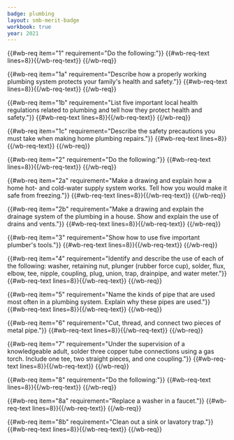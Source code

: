 ```yaml
---
badge: plumbing
layout: smb-merit-badge
workbook: true
year: 2021
---
```



{{#wb-req item="1" requirement="Do the following:"}}
{{#wb-req-text lines=8}}{{/wb-req-text}}
{{/wb-req}}

{{#wb-req item="1a" requirement="Describe how a properly working plumbing system protects your family's health and safety."}}
{{#wb-req-text lines=8}}{{/wb-req-text}}
{{/wb-req}}

{{#wb-req item="1b" requirement="List five important local health regulations related to plumbing and tell how they protect health and safety."}}
{{#wb-req-text lines=8}}{{/wb-req-text}}
{{/wb-req}}

{{#wb-req item="1c" requirement="Describe the safety precautions you must take when making home plumbing repairs."}}
{{#wb-req-text lines=8}}{{/wb-req-text}}
{{/wb-req}}

{{#wb-req item="2" requirement="Do the following:"}}
{{#wb-req-text lines=8}}{{/wb-req-text}}
{{/wb-req}}

{{#wb-req item="2a" requirement="Make a drawing and explain how a home hot- and cold-water supply system works. Tell how you would make it safe from freezing."}}
{{#wb-req-text lines=8}}{{/wb-req-text}}
{{/wb-req}}

{{#wb-req item="2b" requirement="Make a drawing and explain the drainage system of the plumbing in a house. Show and explain the use of drains and vents."}}
{{#wb-req-text lines=8}}{{/wb-req-text}}
{{/wb-req}}

{{#wb-req item="3" requirement="Show how to use five important plumber's tools."}}
{{#wb-req-text lines=8}}{{/wb-req-text}}
{{/wb-req}}

{{#wb-req item="4" requirement="Identify and describe the use of each of the following: washer, retaining nut, plunger (rubber force cup), solder, flux, elbow, tee, nipple, coupling, plug, union, trap, drainpipe, and water meter."}}
{{#wb-req-text lines=8}}{{/wb-req-text}}
{{/wb-req}}

{{#wb-req item="5" requirement="Name the kinds of pipe that are used most often in a plumbing system. Explain why these pipes are used."}}
{{#wb-req-text lines=8}}{{/wb-req-text}}
{{/wb-req}}

{{#wb-req item="6" requirement="Cut, thread, and connect two pieces of metal pipe."}}
{{#wb-req-text lines=8}}{{/wb-req-text}}
{{/wb-req}}

{{#wb-req item="7" requirement="Under the supervision of a knowledgeable adult, solder three copper tube connections using a gas torch. Include one tee, two straight pieces, and one coupling."}}
{{#wb-req-text lines=8}}{{/wb-req-text}}
{{/wb-req}}

{{#wb-req item="8" requirement="Do the following:"}}
{{#wb-req-text lines=8}}{{/wb-req-text}}
{{/wb-req}}

{{#wb-req item="8a" requirement="Replace a washer in a faucet."}}
{{#wb-req-text lines=8}}{{/wb-req-text}}
{{/wb-req}}

{{#wb-req item="8b" requirement="Clean out a sink or lavatory trap."}}
{{#wb-req-text lines=8}}{{/wb-req-text}}
{{/wb-req}}

